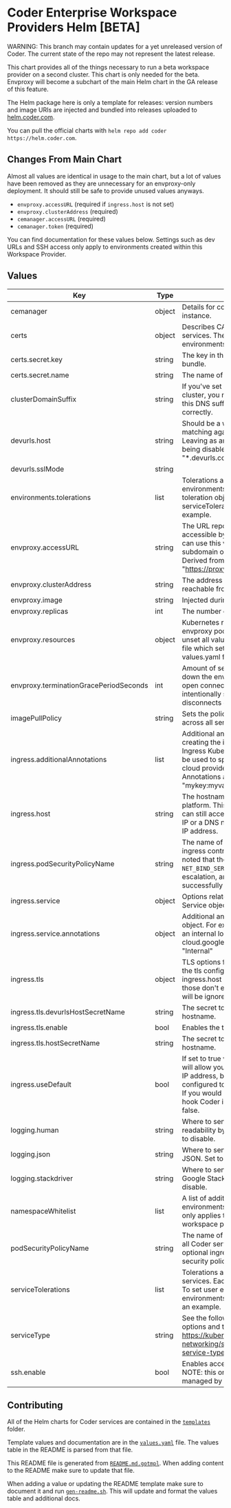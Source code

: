 # Coder Enterprise Workspace Providers Helm [BETA]

WARNING: This branch may contain updates for a yet unreleased version of Coder.
The current state of the repo may not represent the latest release.

This chart provides all of the things necessary to run a beta workspace provider
on a second cluster. This chart is only needed for the beta. Envproxy will
become a subchart of the main Helm chart in the GA release of this feature.

The Helm package here is only a template for releases: version numbers and
image URIs are injected and bundled into releases uploaded to
[helm.coder.com][helm-repo].

You can pull the official charts with `helm repo add coder https://helm.coder.com`.

## Changes From Main Chart

Almost all values are identical in usage to the main chart, but a lot of values
have been removed as they are unnecessary for an envproxy-only deployment. It
should still be safe to provide unused values anyways.

- `envproxy.accessURL` (required if `ingress.host` is not set)
- `envproxy.clusterAddress` (required)
- `cemanager.accessURL` (required)
- `cemanager.token` (required)

You can find documentation for these values below. Settings such as dev URLs and
SSH access only apply to environments created within this Workspace Provider.

## Values

| Key                                    | Type   | Description                                                                                                                                                                                                                                                                                             | Default                                                                                 |
| -------------------------------------- | ------ | ------------------------------------------------------------------------------------------------------------------------------------------------------------------------------------------------------------------------------------------------------------------------------------------------------- | --------------------------------------------------------------------------------------- |
| cemanager                              | object | Details for connecting to the cemanager instance.                                                                                                                                                                                                                                                       | `{"accessURL":""}`                                                                      |
| certs                                  | object | Describes CAs that should be added to Coder services. These certs are NOT added to environments.                                                                                                                                                                                                        | `{"secret":{"key":"","name":""}}`                                                       |
| certs.secret.key                       | string | The key in the secret pointing to the certificate bundle.                                                                                                                                                                                                                                               | `""`                                                                                    |
| certs.secret.name                      | string | The name of the secret.                                                                                                                                                                                                                                                                                 | `""`                                                                                    |
| clusterDomainSuffix                    | string | If you've set a custom default domain for your cluster, you may need to remove or change this DNS suffix for service resolution to work correctly.                                                                                                                                                      | `".svc.cluster.local"`                                                                  |
| devurls.host                           | string | Should be a wildcard hostname to allow matching against custom-created dev URLs. Leaving as an empty string results in devurls being disabled. Example: "\*.devurls.coder.com".                                                                                                                         | `""`                                                                                    |
| devurls.sslMode                        | string |                                                                                                                                                                                                                                                                                                         | `"require"`                                                                             |
| environments.tolerations               | list   | Tolerations are applied to all user environments. Each element is a regular pod toleration object. To set service tolerations see serviceTolerations. See values.yaml for an example.                                                                                                                   | `[]`                                                                                    |
| envproxy.accessURL                     | string | The URL reported to cemanager. Must be accessible by cemanager and all users who can use this workspace provider. Must be a subdomain of the cemanager access URL. Derived from ingress.host if not set. e.g. "https://proxy.coder.com"                                                                 | `""`                                                                                    |
| envproxy.clusterAddress                | string | The address of the K8s cluster, must be reachable from the cemanager.                                                                                                                                                                                                                                   | `""`                                                                                    |
| envproxy.image                         | string | Injected during releases.                                                                                                                                                                                                                                                                               | `""`                                                                                    |
| envproxy.replicas                      | int    | The number of replicas to run of the envproxy.                                                                                                                                                                                                                                                          | `1`                                                                                     |
| envproxy.resources                     | object | Kubernetes resource request and limits for envproxy pods. To unset a value, set it to "". To unset all values, you can provide a values.yaml file which sets resources to nil. See values.yaml for an example.                                                                                          | `{"limits":{"cpu":"250m","memory":"512Mi"},"requests":{"cpu":"250m","memory":"512Mi"}}` |
| envproxy.terminationGracePeriodSeconds | int    | Amount of seconds to wait before shutting down the environment proxy if there are still open connections. This is set very long intentionally so developers do not deal with disconnects during deployments.                                                                                            | `14400`                                                                                 |
| imagePullPolicy                        | string | Sets the policy for pulling a container image across all services.                                                                                                                                                                                                                                      | `"Always"`                                                                              |
| ingress.additionalAnnotations          | list   | Additional annotations to be used when creating the ingress. These only apply to the Ingress Kubernetes kind. The annotations can be used to specify certificate issuers or other cloud provider specific integrations. Annotations are provided as strings e.g. [ "mykey:myvalue", "mykey2:myvalue2" ] | `[]`                                                                                    |
| ingress.host                           | string | The hostname to use for accessing the platform. This can be left blank and the user can still access the platform from the external IP or a DNS name that resolves to the external IP address.                                                                                                          | `""`                                                                                    |
| ingress.podSecurityPolicyName          | string | The name of the pod security policy the built in ingress controller should abide. It should be noted that the ingress controller requires the `NET_BIND_SERVICE` capability, privilege escalation, and access to privileged ports to successfully deploy.                                               | `""`                                                                                    |
| ingress.service                        | object | Options related to the ingress Kubernetes Service object.                                                                                                                                                                                                                                               | `{"annotations":{}}`                                                                    |
| ingress.service.annotations            | object | Additional annotations to add to the Service object. For example to make the ingress spawn an internal load balancer: annotations: cloud.google.com/load-balancer-type: "Internal"                                                                                                                      | `{}`                                                                                    |
| ingress.tls                            | object | TLS options for the ingress. The hosts used for the tls configuration come from the ingress.host and the devurls.host variables. If those don't exist, then the TLS configuration will be ignored.                                                                                                      | `{"devurlsHostSecretName":"","enable":false,"hostSecretName":""}`                       |
| ingress.tls.devurlsHostSecretName      | string | The secret to use for the devurls.host hostname.                                                                                                                                                                                                                                                        | `""`                                                                                    |
| ingress.tls.enable                     | bool   | Enables the tls configuration.                                                                                                                                                                                                                                                                          | `false`                                                                                 |
| ingress.tls.hostSecretName             | string | The secret to use for the ingress.host hostname.                                                                                                                                                                                                                                                        | `""`                                                                                    |
| ingress.useDefault                     | bool   | If set to true will deploy an nginx ingress that will allow you to access Coder from an external IP address, but if your kubernetes cluster is configured to provision external IP addresses. If you would like to bring your own ingress and hook Coder into that instead, set this value to false.    | `true`                                                                                  |
| logging.human                          | string | Where to send logs that are formatted for readability by a human. Set to an empty string to disable.                                                                                                                                                                                                    | `"/dev/stderr"`                                                                         |
| logging.json                           | string | Where to send logs that are formatted as JSON. Set to an empty string to disable.                                                                                                                                                                                                                       | `""`                                                                                    |
| logging.stackdriver                    | string | Where to send logs that are formatted for Google Stackdriver. Set to an empty string to disable.                                                                                                                                                                                                        | `""`                                                                                    |
| namespaceWhitelist                     | list   | A list of additional namespaces that environments may be deploy to. NOTE: this only applies to environments managed by this workspace provider.                                                                                                                                                         | `[]`                                                                                    |
| podSecurityPolicyName                  | string | The name of the pod security policy to apply to all Coder services and user environments. The optional ingress has its own field for pod security policy as well.                                                                                                                                       | `""`                                                                                    |
| serviceTolerations                     | list   | Tolerations are applied to all Coder managed services. Each element is a toleration object. To set user environment tolerations see environments.tolerations. See values.yaml for an example.                                                                                                           | `[]`                                                                                    |
| serviceType                            | string | See the following for the different serviceType options and their use: https://kubernetes.io/docs/concepts/services-networking/service/#publishing-services-service-types                                                                                                                               | `"ClusterIP"`                                                                           |
| ssh.enable                             | bool   | Enables accessing environments via SSH. NOTE: this only applies to environments managed by this workspace provider.                                                                                                                                                                                     | `true`                                                                                  |

## Contributing

All of the Helm charts for Coder services are contained in the
[`templates`][template-folder] folder.

Template values and documentation are in the [`values.yaml`][values-file] file.
The values table in the README is parsed from that file.

This README file is generated from [`README.md.gotmpl`][readme-template-file].
When adding content to the README make sure to update that file.

When adding a value or updating the README template make sure to document it
and run [`gen-readme.sh`][gen-readme-file]. This will update and format the
values table and additional docs.

[helm-repo]: https://helm.coder.com/
[template-folder]: https://github.com/cdr/enterprise-helm/tree/workspace-providers-envproxy-only/templates
[values-file]: https://github.com/cdr/enterprise-helm/blob/workspace-providers-envproxy-only/values.yaml
[readme-template-file]: https://github.com/cdr/enterprise-helm/blob/workspace-providers-envproxy-only/README.md.gotmpl
[gen-readme-file]: https://github.com/cdr/enterprise-helm/blob/workspace-providers-envproxy-only/gen-readme.sh
